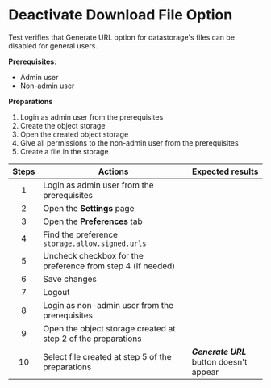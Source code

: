 # Deactivate Download File Option

Test verifies that Generate URL option for datastorage's files can be disabled for general users.

**Prerequisites**:
- Admin user
- Non-admin user

**Preparations**
1. Login as admin user from the prerequisites
2. Create the object storage
3. Open the created object storage
4. Give all permissions to the non-admin user from the prerequisites
5. Create a file in the storage

| Steps | Actions | Expected results |
| :---: | --- | --- |
| 1 | Login as admin user from the prerequisites | |
| 2 | Open the **Settings** page | |
| 3 | Open the **Preferences** tab | |
| 4 | Find the preference `storage.allow.signed.urls` | |
| 5 | Uncheck checkbox for the preference from step 4 (if needed) | |
| 6 | Save changes | |
| 7 | Logout | |
| 8 | Login as non-admin user from the prerequisites | |
| 9 | Open the object storage created at step 2 of the preparations | |
| 10 | Select file created at step 5 of the preparations | ***Generate URL*** button doesn't appear | |
